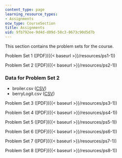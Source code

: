```yaml
---
content_type: page
learning_resource_types:
- Assignments
ocw_type: CourseSection
title: Assignments
uid: 9fb792ee-9d4d-d09d-58c3-0673c90d5d7b
---
```


This section contains the problem sets for the course.

Problem Set 1 ([PDF]({{< baseurl >}}/resources/ps1-1))

Problem Set 2 ([PDF]({{< baseurl >}}/resources/ps2-1))

### Data for Problem Set 2

*   broiler.csv ([CSV](/courses/economics/14-271-industrial-organization-i-fall-2005/assignments/broiler.csv))
*   berryLogit.csv ([CSV](/courses/economics/14-271-industrial-organization-i-fall-2005/assignments/berrylogit.csv))

Problem Set 3 ([PDF]({{< baseurl >}}/resources/ps3-1))

Problem Set 4 ([PDF]({{< baseurl >}}/resources/ps4-1))

Problem Set 5 ([PDF]({{< baseurl >}}/resources/ps5-1))

Problem Set 6 ([PDF]({{< baseurl >}}/resources/ps6-1))

Problem Set 7 ([PDF]({{< baseurl >}}/resources/ps7-1))

Problem Set 8 ([PDF]({{< baseurl >}}/resources/ps8-1))